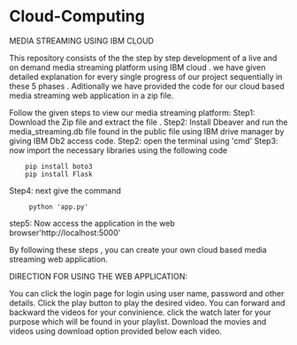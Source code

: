 # Cloud-Computing
MEDIA STREAMING USING IBM CLOUD

 This repository consists of the the step by step development of a live and on demand media streaming platform 
using IBM cloud .
 we have given detailed explanation for every single progress of our project sequentially in these 5 phases .
 Aditionally we have provided the code for our cloud based media streaming web application in a zip file.

 Follow the given steps to view our media streaming platform:
 Step1: Download the Zip file and extract the file .
 Step2: Install Dbeaver and run the media_streaming.db file found in the public file using IBM drive manager by giving IBM Db2 access code.
 Step2: open the terminal using 'cmd'
 Step3: now import the necessary libraries using the following code
        
        pip install boto3
        pip install Flask

 Step4: next give the command
         
         python 'app.py'
 step5: Now access the application in the web browser'http://localhost:5000'
  
 By following these steps , you can create your own cloud based media streaming web application.
 
 DIRECTION FOR USING THE WEB APPLICATION:
 
 You can click the login page for login using user name, password and other details.
 Click the play button to play the desired video.
 You can forward and backward the videos for your convinience.
 click the watch later for your purpose which will be found in your playlist.
 Download the movies and videos using download option provided below each video.
